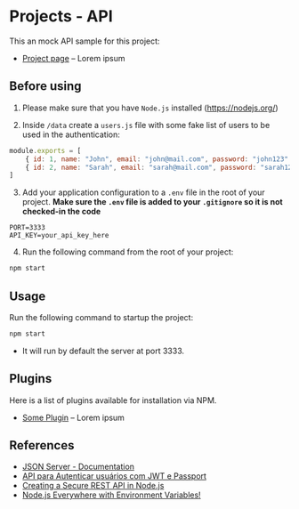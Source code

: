 # Projects - API

This an mock API sample for this project:
- [Project page](#) – Lorem ipsum

## Before using
1) Please make sure that you have `Node.js` installed (https://nodejs.org/)

2) Inside `/data` create a `users.js` file with some fake list of users to be used in the authentication:
```javascript
module.exports = [
    { id: 1, name: "John", email: "john@mail.com", password: "john123" },
    { id: 2, name: "Sarah", email: "sarah@mail.com", password: "sarah123" }
]
```

3) Add your application configuration to a `.env` file in the root of your project. **Make sure the `.env` file is added to your `.gitignore` so it is not checked-in the code**
```shell
PORT=3333
API_KEY=your_api_key_here
```

4) Run the following command from the root of your project:
```bash
npm start
```

## Usage
Run the following command to startup the project:

```bash
npm start
```

- It will run by default the server at port 3333.

## Plugins

Here is a list of plugins available for installation via NPM.

- [Some Plugin](#) – Lorem ipsum

## References
- [JSON Server - Documentation](https://github.com/typicode/json-server)
- [API para Autenticar usuários com JWT e Passport](https://tableless.com.br/autenticar-usuarios-com-jwt-e-passport/)
- [Creating a Secure REST API in Node.js](https://www.toptal.com/nodejs/secure-rest-api-in-nodejs)
- [Node.js Everywhere with Environment Variables!](https://medium.com/the-node-js-collection/making-your-node-js-work-everywhere-with-environment-variables-2da8cdf6e786)